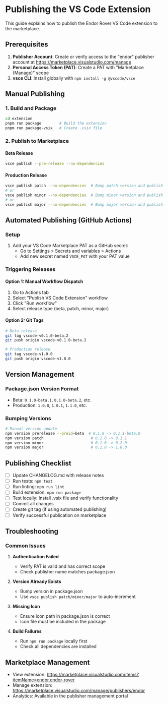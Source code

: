 # Publishing the VS Code Extension

This guide explains how to publish the Endor Rover VS Code extension to the marketplace.

## Prerequisites

1. **Publisher Account**: Create or verify access to the "endor" publisher account at https://marketplace.visualstudio.com/manage
2. **Personal Access Token (PAT)**: Create a PAT with "Marketplace (Manage)" scope
3. **vsce CLI**: Install globally with `npm install -g @vscode/vsce`

## Manual Publishing

### 1. Build and Package

```bash
cd extension
pnpm run package        # Build the extension
pnpm run package-vsix   # Create .vsix file
```

### 2. Publish to Marketplace

#### Beta Release
```bash
vsce publish --pre-release --no-dependencies
```

#### Production Release
```bash
vsce publish patch --no-dependencies  # Bump patch version and publish
# or
vsce publish minor --no-dependencies  # Bump minor version and publish
# or
vsce publish major --no-dependencies  # Bump major version and publish
```

## Automated Publishing (GitHub Actions)

### Setup

1. Add your VS Code Marketplace PAT as a GitHub secret:
   - Go to Settings > Secrets and variables > Actions
   - Add new secret named `VSCE_PAT` with your PAT value

### Triggering Releases

#### Option 1: Manual Workflow Dispatch
1. Go to Actions tab
2. Select "Publish VS Code Extension" workflow
3. Click "Run workflow"
4. Select release type (beta, patch, minor, major)

#### Option 2: Git Tags
```bash
# Beta release
git tag vscode-v0.1.0-beta.2
git push origin vscode-v0.1.0-beta.2

# Production release
git tag vscode-v1.0.0
git push origin vscode-v1.0.0
```

## Version Management

### Package.json Version Format
- Beta: `0.1.0-beta.1`, `0.1.0-beta.2`, etc.
- Production: `1.0.0`, `1.0.1`, `1.1.0`, etc.

### Bumping Versions
```bash
# Manual version update
npm version prerelease --preid=beta  # 0.1.0 -> 0.1.1-beta.0
npm version patch                     # 0.1.0 -> 0.1.1
npm version minor                     # 0.1.0 -> 0.2.0
npm version major                     # 0.1.0 -> 1.0.0
```

## Publishing Checklist

- [ ] Update CHANGELOG.md with release notes
- [ ] Run tests: `npm test`
- [ ] Run linting: `npm run lint`
- [ ] Build extension: `npm run package`
- [ ] Test locally: Install .vsix file and verify functionality
- [ ] Commit all changes
- [ ] Create git tag (if using automated publishing)
- [ ] Verify successful publication on marketplace

## Troubleshooting

### Common Issues

1. **Authentication Failed**
   - Verify PAT is valid and has correct scope
   - Check publisher name matches package.json

2. **Version Already Exists**
   - Bump version in package.json
   - Use `vsce publish patch/minor/major` to auto-increment

3. **Missing Icon**
   - Ensure icon path in package.json is correct
   - Icon file must be included in the package

4. **Build Failures**
   - Run `npm run package` locally first
   - Check all dependencies are installed

## Marketplace Management

- View extension: https://marketplace.visualstudio.com/items?itemName=endor.endor-rover
- Manage extension: https://marketplace.visualstudio.com/manage/publishers/endor
- Analytics: Available in the publisher management portal